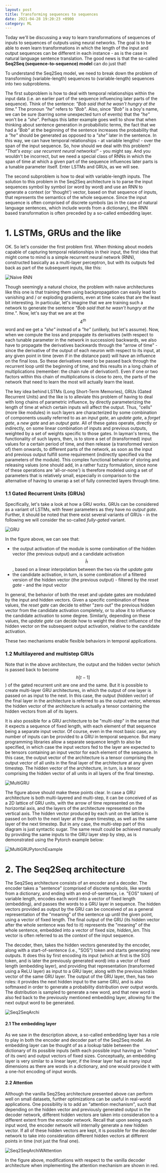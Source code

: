 ```yaml
---
layout: post
title: Transforming sequences to sequences
date: 2021-04-28 19:20:23 +0900
category: ML
---
```


Today we'll be discussing a way to learn transformations of sequences of inputs to sequences of outputs using neural networks. The goal is to be able to even learn transformations in which the length of the input and output sequences can be different in each instance - as is the case in natural language sentence translation. The good news is that the so-called **Seq2Seq (sequence-to-sequence) model** can do just that!

To understand the Seq2Seq model, we need to break down the problem of transforming (variable-length) sequences to (variable-length) sequences into two subproblems.

The first subproblem is how to deal with temporal relationships within the input data (i.e. an earlier part of the sequence influencing later parts of the sequence). Think of the sentence: *"Bob said that he wasn't hungry at the time."* The pronoun *"he"* refers to *"Bob"*. Also, since *"Bob"* is a boy's name, we can be sure (barring some unexpected turn of events) that the *"he"* won't be a *"she"*. Perhaps this latter example goes well to show that when thinking about sentence generation in probabilistic terms, the fact that we had a *"Bob"* at the beginning of the sentence increases the probability that a *"he"* should be generated as opposed to a *"she"* later in the sentence. In this way, we can have temporal relationships - at variable lengths! - over the span of the input sequence. So, how should we deal with this problem? *"That's easy: use recurrent neural networks!"* - you might say. And you wouldn't be incorrect, but we need a special class of RNNs in which the span of time at which a given part of the sequence influences later parts is a tunable parameter itself. Enter LSTMs and GRUs, as we will see.

The second subproblem is how to deal with variable-length inputs. The solution to this problem in the Seq2Seq architecture is to parse the input sequences symbol by symbol (or word by word) and use an RNN to generate a context (or 'thought') vector, based on that sequence of inputs, that represents the semantics of the whole sequence. Since the input sequence is often comprised of discrete symbols (as in the case of natural language sentences, which include words from a dictionary), the RNN based transformation is often preceded by a so-called embedding layer.

# 1. LSTMs, GRUs and the like

OK. So let's consider the first problem first. When thinking about models capable of capturing temporal relationships in their input, the first idea that might come to mind is a simple recurrent neural network (RNN), constructed basically as a multi-layer perceptron, but with its outputs fed back as part of the subsequent inputs, like this:

<img src="{{site.baseurl}}/public/img/seq2seq/naive-rnn.svg" alt="Naive RNN" class="center-image">

Though seemingly a natural choice, the problem with naive architectures like this one is that training them using backpropagation can easily lead to vanishing and / or exploding gradients, even at time scales that are the least bit interesting. In particular, let's imagine that we are training such a network to generate the sentence *"Bob said that he wasn't hungry at the time."*. Now, let's say that we are at the $$ 4^{th}$$ word and we get a *"she"* instead of a *"he"* (unlikely, but let's assume). Now, when we compute the loss and propagate its derivatives (with respect to each tunable parameter in the network in succession) backwards, we also have to propagate the derivatives backwards through the "arrow of time" - since the derivative of the output of each neuron with respect to its input, at any given point in time (even if in the distance past) will have an influence on the final loss. So these derivatives need to be passed back through the recurrent loop until the beginning of time, and this results in a long chain of multiplications (remember: the chain rule of derivation!). Even if one or two factors within this chain of multiplications is close to zero, the parts of the network that need to learn the most will actually learn the least.

The key idea behind LSTMs (Long Short-Term Memories), GRUs (Gated Recurrent Units) and the like is to alleviate this problem of having to deal with long chains of parametric influence, by directly parameterizing the length of time at which certain inputs will affect the output. Thus, "cells" (more like modules) in such layers are characterized by some combination of components usually referred to as an *input gate*, an *update gate*, a *forget gate*, a *new gate* and an *output gate*. All of these gates operate, directly or indirectly, on some linear combination of inputs and previous outputs, weighted by a set of weights specific to those gates. In layman's terms, the functionality of such layers, then, is to store a set of (transformed) input values for a certain period of time, and then release (a transformed version of) them onwards, to different parts of the network, as soon as the input and previous output fulfill some requirement (indirectly specified via the parameters of the module). This complex functional behavior of storing and releasing values (one should add, in a rather fuzzy formulation, since none of these operations are 'all-or-none') is therefore modeled using a set of parameters that is relatively small, especially in comparison to the alternative of having to unwrap a set of fully connected layers through time.

### 1.1 Gated Recurrent Units (GRUs)

Specifically, let's take a look at how a GRU works. GRUs can be considered as a variant of LSTMs, with fewer parameters as they have no *output gate*. Further, it should be noted that there exist several variants of GRUs - in the following we will consider the so-called *fully-gated* variant.

<img src="{{site.baseurl}}/public/img/seq2seq/gru.svg" alt="GRU" class="center-image">

In the figure above, we can see that:

  - the output activation of the module is some combination of the hidden vector (the previous output) and a candidate activation $$ \hat{h} $$, based on a linear interpolation between the two via the *update gate*
  - the candidate activation, in turn, is some combination of a filtered version of the hidden vector (the previous output) - filtered by the *reset gate* - and the input vector

In general, the behavior of both the reset and update gates are modulated by the input and hidden vectors. Given a specific combination of these values, the *reset gate* can decide to either "zero out" the previous hidden vector from the candidate activation completely, or to allow it to influence the candidate activation to some degree. Similarly, depending on these values, the *update gate* can decide how to weight the direct influence of the hidden vector on the subsequent output activation, relative to the candidate activation.

These two mechanisms enable flexible behaviors in temporal applications. 

### 1.2 Multilayered and multistep GRUs

Note that in the above architecture, the output and the hidden vector (which is passed back to become $$ h[t-1] $$) of the gated recurrent unit are one and the same. But it is possible to create multi-layer GRU architectures, in which the output of one layer is passed on as input to the next. In this case, the output (hidden vector) of the final layer in the architecture is referred to as the output vector, whereas the hidden vector of the architecture is actually a tensor containing the hidden vectors from all of its layers.

It is also possible for a GRU architecture to be "multi-step" in the sense that it expects a sequence of fixed length, with each element of that sequence being a separate input vector. Of course, even in the most basic case, any number of inputs can be provided to a GRU in temporal sequence. But many programming libraries allow a separate sequence length to also be specified, in which case the input vectors fed to the layer are expected to be tensors containing an input vector for each element of the sequence. In this case, the output vector of the architecture is a tensor comprising the output vector of all units in the final layer of the architecture at any given timestep. The hidden vector of the architecture, in turn, is a tensor comprising the hidden vector of all units in all layers of the final timestep.

<img src="{{site.baseurl}}/public/img/seq2seq/multilayered-multistep-gru.svg" alt="MultiGRU" class="center-image">

The figure above should make these points clear. In case a GRU architecture is both multi-layered and multi-step, it can be conceived of as a 2D lattice of GRU units, with the arrow of time represented on the horizontal axis, and the layers of the architecture represented on the vertical axis. The hidden vector produced by each unit on the lattice is passed on both to the next layer at the given timestep, as well as the same layer of the next timestep. But in any case, the multi-step part of this diagram is just syntactic sugar. The same result could be achieved manually by providing the same inputs to the GRU layer step by step, as is demonstrated using the Pytorch example below:

<img src="{{site.baseurl}}/public/img/seq2seq/gru-example-pytorch.svg" alt="MultiGRUPytorchExample" class="center-image">

# 2. The Seq2Seq architecture

The Seq2Seq architecture consists of an encoder and a decoder. The encoder takes a "sentence" (comprised of discrete symbols, like words from a dictionary, and ending with an end-of-sentence, i.e. "EOS" token) of variable length, encodes each word into a vector of fixed length (embedding), and passes the words to a GRU layer in sequence. The hidden vectors provided as output by the GRU can be conceived of as a general representation of the "meaning" of the sentence up until the given point, using a vector of fixed length. The final output of the GRU (its hidden vector after the whole sentence was fed to it) represents the "meaning" of the whole sentence, embedded into a vector of fixed size, *hidden_len*. This vector is often referred to as the *context* of the input sequence.

The decoder, then, takes the hidden vectors generated by the encoder, along with a start-of-sentence (i.e., "SOS") token and starts generating new outputs. It does this by first encoding its input (which at first is the SOS token, and is later the previously generated word) into a vector of fixed length (embedding layer), and providing that representation (transformed using a ReLU layer) as input to a GRU layer, along with the previous hidden vector of the same GRU layer. The output of the GRU layer, then, has two roles: it provides the next hidden input to the same GRU, and is also softmaxed in order to generate a probability distribution over output words. The distribution is sampled to generate a new word, and that new word is also fed back to the previously mentioned embedding layer, allowing for the next output word to be generated.

<img src="{{site.baseurl}}/public/img/seq2seq/seq2seq.svg" alt="Seq2SeqArchi" class="center-image">

#### 2.1 The embedding layer

As we saw in the description above, a so-called embedding layer has a role to play in both the encoder and decoder part of the Seq2Seq model. An embedding layer can be thought of as a lookup table between the dictionary of its possible inputs (with each possible input having an "index" of its own) and output vectors of fixed sizes. Conceptually, an embedding layer is very similar to a linear layer, if the linear layer had as many input dimensions as there are words in a dictionary, and one would provide it with a one-hot encoding of input words.

#### 2.2 Attention

Although the vanilla Seq2Seq architecture presented above can perform well on small datasets, further optimizations can be useful in real-world applications. One possibility is to add an "attention mechanism", such that depending on the hidden vector and previously generated output in the decoder network, different hidden vectors are taken into consideration to a different extent from the encoder network. Recall that upon seeing each input word, the encoder network will internally generate a new hidden vector. If all of these hidden vectors are kept, it is possible for the decoder network to take into consideration different hidden vectors at different points in time (not just the final one).

<img src="{{site.baseurl}}/public/img/seq2seq/seq2seq-attention.svg" alt="Seq2SeqArchiWAttention" class="center-image">

In the figure above, modifications with respect to the vanilla decoder architecture when implementing the attention mechanism are shown in red.